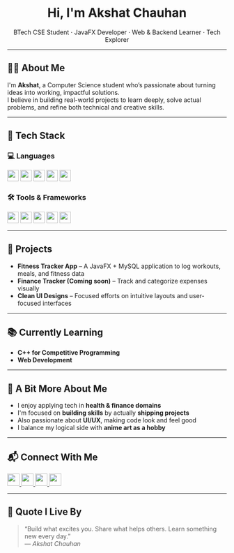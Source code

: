 <h1 align="center">Hi, I'm Akshat Chauhan</h1>
<p align="center">
  BTech CSE Student · JavaFX Developer · Web & Backend Learner · Tech Explorer
</p>

---

## 👨‍💻 About Me

I'm **Akshat**, a Computer Science student who’s passionate about turning ideas into working, impactful solutions.  
I believe in building real-world projects to learn deeply, solve actual problems, and refine both technical and creative skills.

---

## 🧰 Tech Stack

### 💻 Languages
<p>
  <img src="https://img.shields.io/badge/Java-007396?style=flat&logo=java&logoColor=white" height="26"/>
  <img src="https://img.shields.io/badge/C++-00599C?style=flat&logo=c%2B%2B&logoColor=white" height="26"/>
  <img src="https://img.shields.io/badge/HTML5-E34F26?style=flat&logo=html5&logoColor=white" height="26"/>
  <img src="https://img.shields.io/badge/CSS3-1572B6?style=flat&logo=css3&logoColor=white" height="26"/>
  <img src="https://img.shields.io/badge/JavaScript-F7DF1E?style=flat&logo=javascript&logoColor=black" height="26"/>
</p>

### 🛠️ Tools & Frameworks
<p>
  <img src="https://img.shields.io/badge/JavaFX-FF7800?style=flat&logo=java&logoColor=white" height="26"/>
  <img src="https://img.shields.io/badge/MySQL-4479A1?style=flat&logo=mysql&logoColor=white" height="26"/>
  <img src="https://img.shields.io/badge/IntelliJ_IDEA-000000?style=flat&logo=intellij-idea&logoColor=white" height="26"/>
  <img src="https://img.shields.io/badge/VS_Code-007ACC?style=flat&logo=visual-studio-code&logoColor=white" height="26"/>
  <img src="https://img.shields.io/badge/Git-F05032?style=flat&logo=git&logoColor=white" height="26"/>
</p>

---

## 🧩 Projects

- **Fitness Tracker App** – A JavaFX + MySQL application to log workouts, meals, and fitness data  
- **Finance Tracker (Coming soon)** – Track and categorize expenses visually  
- **Clean UI Designs** – Focused efforts on intuitive layouts and user-focused interfaces

---

## 📚 Currently Learning

- **C++ for Competitive Programming** 
- **Web Development** 

---

## 🧠 A Bit More About Me

- I enjoy applying tech in **health & finance domains**  
- I'm focused on **building skills** by actually **shipping projects**  
- Also passionate about **UI/UX**, making code look and feel good  
- I balance my logical side with **anime art as a hobby**

---

## 📬 Connect With Me

<p>
  <a href="mailto:chauhanakshat50@gmail.com">
    <img src="https://img.shields.io/badge/Email-chauhanakshat50@gmail.com-D14836?style=flat&logo=gmail&logoColor=white" height="28"/>
  </a>
  <a href="https://www.linkedin.com/in/akshat-chauhan-ba2a64326/" target="_blank">
    <img src="https://img.shields.io/badge/LinkedIn-Akshat%20Chauhan-0077B5?style=flat&logo=linkedin&logoColor=white" height="28"/>
  </a>
  <a href="https://leetcode.com/u/Akshat_Chauhan_7/" target="_blank">
    <img src="https://img.shields.io/badge/LeetCode-Akshat_Chauhan_7-FE7F00?style=flat&logo=leetcode&logoColor=white" height="28"/>
  </a>
  <a href="https://github.com/AkshatChauhan7" target="_blank">
    <img src="https://img.shields.io/badge/GitHub-AkshatChauhan7-181717?style=flat&logo=github&logoColor=white" height="28"/>
  </a>
</p>

---

## 💬 Quote I Live By

> “Build what excites you. Share what helps others. Learn something new every day.”  
> — *Akshat Chauhan*
